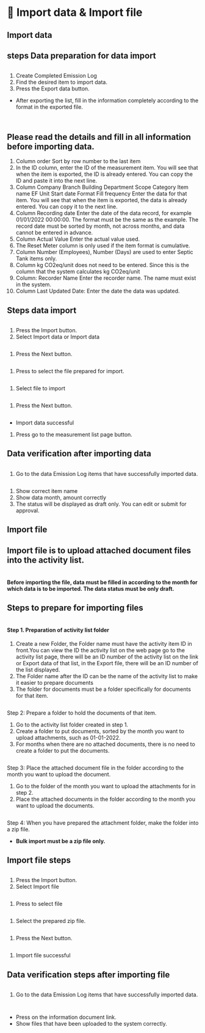 # 🔀 Import data & Import file

## Import data

## steps Data preparation for data import

<figure><img src="../.gitbook/assets/image (122).png" alt=""><figcaption></figcaption></figure>

1. Create Completed Emission Log
2. Find the desired item to import data.
3. Press the Export data button.

* After exporting the list, fill in the information completely according to the format in the exported file.

<figure><img src="../.gitbook/assets/image (123).png" alt=""><figcaption></figcaption></figure>

<figure><img src="../.gitbook/assets/image (124).png" alt=""><figcaption></figcaption></figure>

## Please read the details and fill in all information before importing data.

1. Column order Sort by row number to the last item
2. In the ID column, enter the ID of the measurement item. You will see that when the item is exported, the ID is already entered. You can copy the ID and paste it into the next line.
3. Column Company Branch Building Department Scope Category Item name EF Unit Start date Format Fill frequency Enter the data for that item. You will see that when the item is exported, the data is already entered. You can copy it to the next line.
4. Column Recording date Enter the date of the data record, for example 01/01/2022 00:00:00. The format must be the same as the example. The record date must be sorted by month, not across months, and data cannot be entered in advance.
5. Column Actual Value Enter the actual value used.
6. The Reset Meter column is only used if the item format is cumulative.
7. Column Number (Employees), Number (Days) are used to enter Septic Tank items only.
8. Column kg CO2eq/unit does not need to be entered. Since this is the column that the system calculates kg CO2eq/unit
9. Column: Recorder Name Enter the recorder name. The name must exist in the system.
10. Column Last Updated Date: Enter the date the data was updated.

## Steps data import

<figure><img src="../.gitbook/assets/image (125).png" alt=""><figcaption></figcaption></figure>

1. ﻿﻿﻿Press the Import button.
2. ﻿﻿﻿Select Import data or Import data

<figure><img src="../.gitbook/assets/image (126).png" alt=""><figcaption></figcaption></figure>

1. Press the Next button.

<figure><img src="../.gitbook/assets/image (127).png" alt=""><figcaption></figcaption></figure>

1. Press to select the file prepared for import.

<figure><img src="../.gitbook/assets/image (128).png" alt=""><figcaption></figcaption></figure>

1. Select file to import

<figure><img src="../.gitbook/assets/image (129).png" alt=""><figcaption></figcaption></figure>

1. Press the Next button.

<figure><img src="../.gitbook/assets/image (130).png" alt=""><figcaption></figcaption></figure>

* Import data successful

1. Press go to the measurement list page button.

## Data verification after importing data

<figure><img src="../.gitbook/assets/image (131).png" alt=""><figcaption></figcaption></figure>

1. Go to the data Emission Log items that have successfully imported data.

<figure><img src="../.gitbook/assets/image (132).png" alt=""><figcaption></figcaption></figure>

1. Show correct item name
2. ﻿﻿﻿Show data month, amount correctly
3. ﻿﻿﻿The status will be displayed as draft only. You can edit or submit for approval.

## Import file

## Import file is to upload attached document files into the activity list.

<figure><img src="../.gitbook/assets/image (133).png" alt=""><figcaption></figcaption></figure>

#### Before importing the file, data must be filled in according to the month for which data is to be imported. The data status must be only draft.

## Steps to prepare for importing files

<figure><img src="../.gitbook/assets/image (134).png" alt=""><figcaption></figcaption></figure>

#### Step 1. Preparation of activity list folder

1. Create a new Folder, the Folder name must have the activity item ID in front.You can view the ID the activity list on the web page go to the activity list page, there will be an ID number of the activity list on the link or Export data of that list, in the Export file, there will be an ID number of the list displayed.
2. The Folder name after the ID can be the name of the activity list to make it easier to prepare documents
3. The folder for documents must be a folder specifically for documents for that item.

<figure><img src="../.gitbook/assets/image (136).png" alt=""><figcaption></figcaption></figure>

Step 2: Prepare a folder to hold the documents of that item.

1. Go to the activity list folder created in step 1.
2. Create a folder to put documents, sorted by the month you want to upload attachments, such as 01-01-2022.
3. For months when there are no attached documents, there is no need to create a folder to put the documents.

<figure><img src="../.gitbook/assets/image (137).png" alt=""><figcaption></figcaption></figure>

Step 3: Place the attached document file in the folder according to the month you want to upload the document.

1. ﻿﻿﻿Go to the folder of the month you want to upload the attachments for in step 2.
2. ﻿﻿﻿Place the attached documents in the folder according to the month you want to upload the documents.

<figure><img src="../.gitbook/assets/image (138).png" alt=""><figcaption></figcaption></figure>

Step 4: When you have prepared the attachment folder, make the folder into a zip file.

* **Bulk import must be a zip file only.**

## Import file steps

<figure><img src="../.gitbook/assets/image (139).png" alt=""><figcaption></figcaption></figure>

1. Press the Import button.
2. Select Import file

<figure><img src="../.gitbook/assets/image (140).png" alt=""><figcaption></figcaption></figure>

1. Press to select file

<figure><img src="../.gitbook/assets/image (141).png" alt=""><figcaption></figcaption></figure>

1. Select the prepared zip file.

<figure><img src="../.gitbook/assets/image (142).png" alt=""><figcaption></figcaption></figure>

1. Press the Next button.

<figure><img src="../.gitbook/assets/image (143).png" alt=""><figcaption></figcaption></figure>

1. Import file successful

## Data verification steps after importing file

<figure><img src="../.gitbook/assets/image (144).png" alt=""><figcaption></figcaption></figure>

1. Go to the data Emission Log items that have successfully imported data.

<figure><img src="../.gitbook/assets/image (145).png" alt=""><figcaption></figcaption></figure>

<figure><img src="../.gitbook/assets/image (146).png" alt=""><figcaption></figcaption></figure>

* Press on the information document link.
* Show files that have been uploaded to the system correctly.
